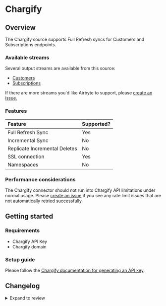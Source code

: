 # Chargify

## Overview

The Chargify source supports Full Refresh syncs for Customers and Subscriptions endpoints.

### Available streams

Several output streams are available from this source:

- [Customers](https://developers.chargify.com/docs/api-docs/b3A6MTQxMDgyNzY-list-or-find-customers)
- [Subscriptions](https://developers.chargify.com/docs/api-docs/b3A6MTQxMDgzODk-list-subscriptions)

If there are more streams you'd like Airbyte to support, please [create an issue.](https://github.com/airbytehq/airbyte/issues/new/choose)

### Features

| Feature                       | Supported? |
| :---------------------------- | :--------- |
| Full Refresh Sync             | Yes        |
| Incremental Sync              | No         |
| Replicate Incremental Deletes | No         |
| SSL connection                | Yes        |
| Namespaces                    | No         |

### Performance considerations

The Chargify connector should not run into Chargify API limitations under normal usage. Please [create an issue](https://github.com/airbytehq/airbyte/issues) if you see any rate limit issues that are not automatically retried successfully.

## Getting started

### Requirements

- Chargify API Key
- Chargify domain

### Setup guide

Please follow the [Chargify documentation for generating an API key](https://developers.chargify.com/docs/api-docs/YXBpOjE0MTA4MjYx-chargify-api).

## Changelog

<details>
  <summary>Expand to review</summary>

| Version | Date       | Pull Request                                             | Subject                                     |
| :------ | :--------- | :------------------------------------------------------- | :------------------------------------------ |
| 0.5.5 | 2024-12-28 | [50463](https://github.com/airbytehq/airbyte/pull/50463) | Update dependencies |
| 0.5.4 | 2024-12-21 | [50187](https://github.com/airbytehq/airbyte/pull/50187) | Update dependencies |
| 0.5.3 | 2024-12-14 | [49589](https://github.com/airbytehq/airbyte/pull/49589) | Update dependencies |
| 0.5.2 | 2024-12-12 | [49300](https://github.com/airbytehq/airbyte/pull/49300) | Update dependencies |
| 0.5.1 | 2024-12-11 | [48959](https://github.com/airbytehq/airbyte/pull/48959) | Starting with this version, the Docker image is now rootless. Please note that this and future versions will not be compatible with Airbyte versions earlier than 0.64 |
| 0.5.0 | 2024-08-23 | [44602](https://github.com/airbytehq/airbyte/pull/44602) | Refactor connector to manifest-only format |
| 0.4.15 | 2024-08-17 | [44230](https://github.com/airbytehq/airbyte/pull/44230) | Update dependencies |
| 0.4.14 | 2024-08-12 | [43775](https://github.com/airbytehq/airbyte/pull/43775) | Update dependencies |
| 0.4.13 | 2024-08-10 | [43612](https://github.com/airbytehq/airbyte/pull/43612) | Update dependencies |
| 0.4.12 | 2024-08-03 | [43222](https://github.com/airbytehq/airbyte/pull/43222) | Update dependencies |
| 0.4.11 | 2024-07-27 | [42765](https://github.com/airbytehq/airbyte/pull/42765) | Update dependencies |
| 0.4.10 | 2024-07-20 | [42300](https://github.com/airbytehq/airbyte/pull/42300) | Update dependencies |
| 0.4.9 | 2024-07-13 | [41811](https://github.com/airbytehq/airbyte/pull/41811) | Update dependencies |
| 0.4.8 | 2024-07-10 | [41375](https://github.com/airbytehq/airbyte/pull/41375) | Update dependencies |
| 0.4.7 | 2024-07-09 | [41130](https://github.com/airbytehq/airbyte/pull/41130) | Update dependencies |
| 0.4.6 | 2024-07-06 | [40962](https://github.com/airbytehq/airbyte/pull/40962) | Update dependencies |
| 0.4.5 | 2024-06-25 | [40314](https://github.com/airbytehq/airbyte/pull/40314) | Update dependencies |
| 0.4.4 | 2024-06-22 | [40123](https://github.com/airbytehq/airbyte/pull/40123) | Update dependencies |
| 0.4.3 | 2024-06-15 | [38814](https://github.com/airbytehq/airbyte/pull/38814) | Make connector compatible with builder |
| 0.4.2 | 2024-06-06 | [39306](https://github.com/airbytehq/airbyte/pull/39306) | [autopull] Upgrade base image to v1.2.2 |
| 0.4.1 | 2024-05-20 | [38444](https://github.com/airbytehq/airbyte/pull/38444) | [autopull] base image + poetry + up_to_date |
| 0.4.0 | 2023-10-16 | [31116](https://github.com/airbytehq/airbyte/pull/31116) | Add Coupons, Transactions, Invoices Streams |
| 0.3.0 | 2023-08-10 | [29130](https://github.com/airbytehq/airbyte/pull/29130) | Migrate Python CDK to Low Code |
| 0.2.0 | 2023-08-08 | [29218](https://github.com/airbytehq/airbyte/pull/29218) | Fix schema |
| 0.1.0 | 2022-03-16 | [10853](https://github.com/airbytehq/airbyte/pull/10853) | Initial release |

</details>
